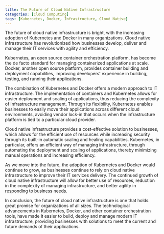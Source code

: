 ```yaml
---
title: The Future of Cloud Native Infrastructure
categories: [Cloud Computing]
tags: [Kubernetes, Docker, Infrastructure, Cloud Native]
---
```


The future of cloud native infrastructure is bright, with the increasing adoption of Kubernetes and Docker in many organizations. Cloud native infrastructure has revolutionized how businesses develop, deliver and manage their IT services with agility and efficiency.

Kubernetes, an open source container orchestration platform, has become the de facto standard for managing containerized applications at scale. Docker, another open source platform, provides container building and deployment capabilities, improving developers' experience in building, testing, and running their applications.

The combination of Kubernetes and Docker offers a modern approach to IT infrastructure. The implementation of containers and Kubernetes allows for easier deployment and scaling of applications, thus reducing the complexity of infrastructure management. Through its flexibility, Kubernetes enables businesses to easily move their applications across different cloud environments, avoiding vendor lock-in that occurs when the infrastructure platform is tied to a particular cloud provider.

Cloud native infrastructure provides a cost-effective solution to businesses, which allows for the efficient use of resources while increasing security through its built-in automatic scaling and healing capabilities. Kubernetes, in particular, offers an efficient way of managing infrastructure, through automating the deployment and scaling of applications, thereby minimizing manual operations and increasing efficiency.

As we move into the future, the adoption of Kubernetes and Docker would continue to grow, as businesses continue to rely on cloud native infrastructure to improve their IT services delivery. The continued growth of cloud native infrastructure will allow for better use of resources, reduction in the complexity of managing infrastructure, and better agility in responding to business needs. 

In conclusion, the future of cloud native infrastructure is one that holds great promise for organizations of all sizes. The technological advancements in Kubernetes, Docker, and other container orchestration tools, have made it easier to build, deploy and manage modern IT infrastructure, providing businesses with solutions to meet the current and future demands of their applications.